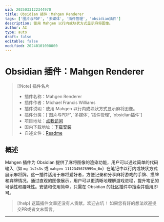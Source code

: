 ```yaml
---
uid: 2025033122344970
title: Obsidian 插件：Mahgen Renderer
tags: ['图片与PDF', '多媒体', '插件管理', 'obsidian插件']
description: 使用 Mahgen 以行内或块状方式显示麻将图像。
author: AI
type: auto
draft: false
editable: false
modified: 20240101000000
---
```


# Obsidian 插件：Mahgen Renderer

> [!Note] 插件名片
> - 插件名称：Mahgen Renderer
> - 插件作者：Michael Francis Williams
> - 插件说明：使用 Mahgen 以行内或块状方式显示麻将图像。
> - 插件分类：['图片与PDF', '多媒体', '插件管理', 'obsidian插件']
> - 项目地址：[点我访问](https://github.com/MichaelFW-ui/obsidian-mahgen-plugin)
> - 国内下载地址：[下载安装](https://pkmer.cn/products/plugin/pluginMarket/?mahgen-renderer)
> - 自述文件：[Readme](https://ghproxy.net/https://raw.githubusercontent.com/MichaelFW-ui/mahgen-renderer/master/README.md)



## 概述

Mahgen 插件为 Obsidian 提供了麻将图像的渲染功能，用户可以通过简单的代码输入（如 `mg 1s2s3s` 或 `mahgen 1112345678999m_0m`）在笔记中以行内或块状方式展示麻将牌。这一插件适用于麻将爱好者，方便记录和分享麻将游戏的手牌、摸牌和弃牌情况。通过直观的图像展示，用户可以更清晰地理解游戏进程，提升笔记的可读性和趣味性。安装和使用简单，只需在 Obsidian 的社区插件中搜索并启用即可。


> [!help] 
> 这篇插件文章还没有人贡献，欢迎占坑！
> 如果您有好的想法欢迎提交PR或者文末留言。
> 

---



